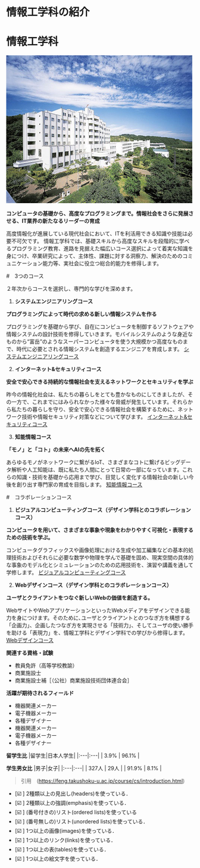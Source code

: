 # 情報工学科の紹介
<!-- Markdown記法を使って学科の紹介ページを作る -->
# 情報工学科

![Takushoku University](hachioji.jpg "八王子国際キャンパス")

**コンピュータの基礎から、高度なプログラミングまで。情報社会をさらに発展させる、IT業界の新たなるリーダーの育成**

高度情報化が進展している現代社会において、ITを利活用できる知識や技能は必要不可欠です。
情報工学科では、基礎スキルから高度なスキルを段階的に学べるプログラミング教育、進路を見据えた幅広いコース選択によって着実な知識を身につけ、卒業研究によって、主体性、課題に対する洞察力、解決のためのコミュニケーション能力等、実社会に役立つ総合的能力を修得します。

#　3つのコース

２年次からコースを選択し、専門的な学びを深めます。

1. **システムエンジニアリングコース**

**プログラミングによって時代の求める新しい情報システムを作る**

プログラミングを基礎から学び、自在にコンピュータを制御するソフトウェアや情報システムの設計技術を修得していきます。モバイルシステムのような身近なものから“富岳”のようなスーパーコンピュータを使う大規模かつ高度なものまで、時代に必要とされる情報システムを創造するエンジニアを育成します。
[システムエンジニアリングコース](https://feng.takushoku-u.ac.jp/composition/cs.html#anchor01)


2. **インターネット&セキュリティコース**

**安全で安心できる持続的な情報社会を支えるネットワークとセキュリティを学ぶ**

昨今の情報化社会は、私たちの暮らしをとても豊かなものにしてきましたが、その一方で、これまでにはみられなかった様々な脅威が発生しています。それらから私たちの暮らしを守り、安全で安心できる情報社会を構築するために、ネットワーク技術や情報セキュリティ対策などについて学びます。
[インターネット&セキュリティコース](https://feng.takushoku-u.ac.jp/composition/cs.html#anchor02)

3. **知能情報コース**

**「モノ」と「コト」の未来へAIの先を拓く**

あらゆるモノがネットワークに繋がるIoT、さまざまなコトに繋げるビッグデータ解析や人工知能は、既に私たち人間にとって日常の一部になっています。これらの知識・技術を基礎から応用まで学び、目覚しく変化する情報社会の新しい今後を創り出す専門家の育成を目指します。
[知能情報コース](https://feng.takushoku-u.ac.jp/composition/cs.html#anchor03)

#　コラボレーションコース

1. **ビジュアルコンピューティングコース（デザイン学科とのコラボレーションコース）**

**コンピュータを用いて、さまざまな事象や現象をわかりやすく可視化・表現するための技術を学ぶ。**

コンピュータグラフィックスや画像処理における生成や加工編集などの基本的処理技術およびそれらに必要な数学や物理を学んで基礎を固め、現実空間の具体的な事象のモデル化とシミュレーションのための応用技術を、演習や講義を通して学修します。
[ビジュアルコンピューティングコース](https://feng.takushoku-u.ac.jp/composition/collaboration.html#anchor03)

2. **Webデザインコース（デザイン学科とのコラボレーションコース）**

**ユーザとクライアントをつなぐ新しいWebの価値を創造する。**

WebサイトやWebアプリケーションといったWebメディアをデザインできる能力を身につけます。そのために､ユーザとクライアントとのつなぎ方を構想する「企画力」、企画したつなぎ方を実現させる「技術力」、そしてユーザの使い勝手を助ける「表現力」を、情報工学科とデザイン学科での学びから修得します。
[Webデザインコース](https://feng.takushoku-u.ac.jp/composition/collaboration.html#anchor04)

**関連する資格・試験**
- 教員免許（高等学校教諭）
- 商業施設士
- 商業施設士補［（公社）商業施設技術団体連合会］

**活躍が期待されるフィールド**
- 機器関連メーカー
- 電子機器メーカー
- 各種デザイナー
- 機器関連メーカー
- 電子機器メーカー
- 各種デザイナー

**留学生比**
|留学生|日本人学生|
|:---|:---|
| 3.9% | 96.1% |

**学生男女比**
|男子|女子|
|:---|:---|
| 327人 | 29人 |
| 91.9% | 8.1% |

> 引用　(https://feng.takushoku-u.ac.jp/course/cs/introduction.html)






<!-- この部分より上に記述を追加して下のチェックボックスで確認する -->
- [:ballot_box_with_check: ] 2種類以上の見出し(headers)を使っている．
- [:ballot_box_with_check: ] 2種類以上の強調(emphasis)を使っている．
- [:ballot_box_with_check: ] (番号付きの)リスト(ordered lists)を使っている
- [:ballot_box_with_check: ] (番号無しの)リスト(unordered lists)を使っている．
- [:ballot_box_with_check: ] 1つ以上の画像(images)を使っている．
- [:ballot_box_with_check: ] 1つ以上のリンク(links)を使っている．
- [:ballot_box_with_check: ] 1つ以上の表(tables)を使っている．
- [:ballot_box_with_check: ] 1つ以上の絵文字を使っている．
